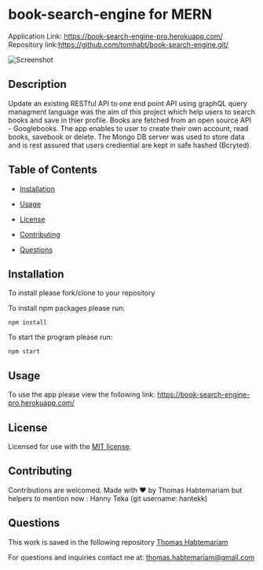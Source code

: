 # book-search-engine for MERN

Application Link: https://book-search-engine-pro.herokuapp.com/
Repository link:https://github.com/tomhabt/book-search-engine.git/

![Screenshot](https://user-images.githubusercontent.com/84083304/138529579-130e065d-076a-41bc-af18-fa5a4a342d77.png)

## Description

Update an existing RESTful API to one end point API using graphQL query managment language was the aim of this project which help users to search books and save in thier profile. Books are fetched from an open source API - Googlebooks. The app enables to user to create their own account, read books, savebook or delete. The Mongo DB server was used to store data and is rest assured that users crediential are kept in safe hashed (Bcryted).

## Table of Contents

* [Installation](#installation)

* [Usage](#usage)

* [License](#license)

* [Contributing](#contributing)

* [Questions](#questions)

## Installation

To install please fork/clone to your repository

To install npm packages please run:

```
npm install
```

To start the program please run:

```
npm start
```

## Usage

To use the app please view the following link: https://book-search-engine-pro.herokuapp.com/
## License
    
Licensed for use with the [MIT license](./LICENSE).

## Contributing

Contributions are welcomed.
Made with ❤️ by Thomas Habtemariam but helpers to mention now : Hanny Teka (git username: hantekk)

## Questions

This work is saved in the following repository
[Thomas Habtemariam](https://github.com/tomhabt/book-search-engine.git)

For questions and inquiries contact me at:
thomas.habtemariam@gmail.com
